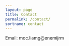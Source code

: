 ```yaml
---
layout: page
title: Contact
permalink: /contact/
sortname: contact
---
```


Email: <span class="rev">moc.liamg@enemijrm</span>
